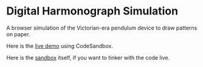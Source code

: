# Digital Harmonograph Simulation

A browser simulation of the Victorian-era pendulum device to draw patterns on paper.

Here is the [live demo](https://gje7g.csb.app/) using CodeSandbox.

Here is the [sandbox](https://codesandbox.io/s/harmonograph-gje7g) itself, if you want to tinker with the code live.
